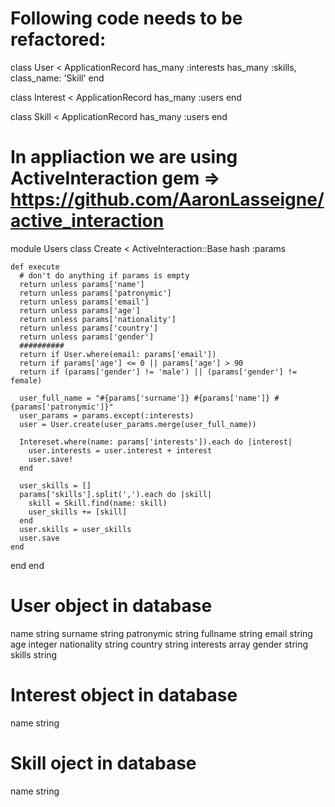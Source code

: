 # Following code needs to be refactored:

class User < ApplicationRecord
has_many :interests
has_many :skills, class_name: 'Skill'
end

class Interest < ApplicationRecord
has_many :users
end

class Skill < ApplicationRecord
has_many :users
end

# In appliaction we are using ActiveInteraction gem => https://github.com/AaronLasseigne/active_interaction

module Users
class Create < ActiveInteraction::Base
hash :params

    def execute
      # don't do anything if params is empty
      return unless params['name']
      return unless params['patronymic']
      return unless params['email']
      return unless params['age']
      return unless params['nationality']
      return unless params['country']
      return unless params['gender']
      ##########
      return if User.where(email: params['email'])
      return if params['age'] <= 0 || params['age'] > 90
      return if (params['gender'] != 'male') || (params['gender'] != female)

      user_full_name = "#{params['surname']} #{params['name']} #{params['patronymic']}"
      user_params = params.except(:interests)
      user = User.create(user_params.merge(user_full_name))

      Intereset.where(name: params['interests']).each do |interest|
        user.interests = user.interest + interest
        user.save!
      end

      user_skills = []
      params['skills'].split(',').each do |skill|
        skill = Skill.find(name: skill)
        user_skills += [skill]
      end
      user.skills = user_skills
      user.save
    end

end
end

# User object in database

name string
surname string
patronymic string
fullname string
email string
age integer
nationality string
country string
interests array
gender string
skills string

# Interest object in database

name string

# Skill oject in database

name string
